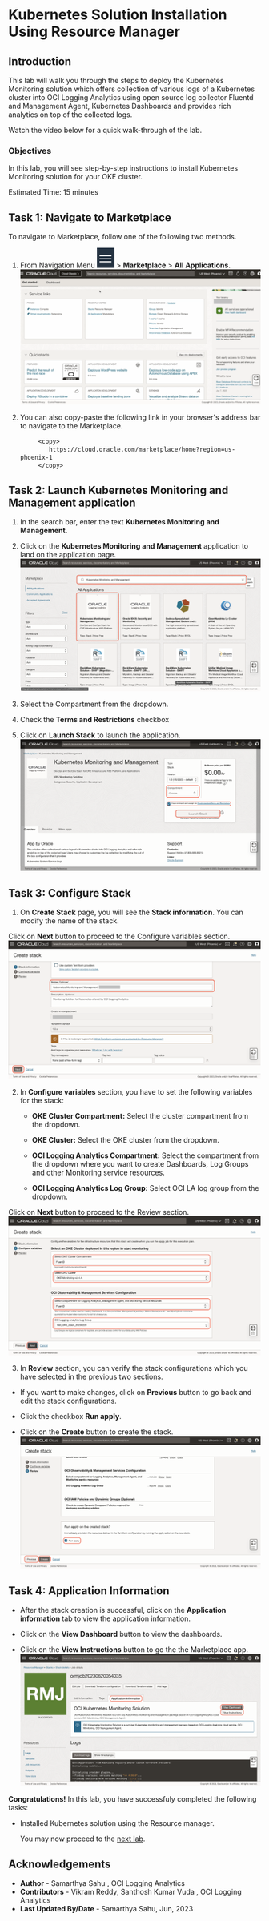# Kubernetes Solution Installation Using Resource Manager

## Introduction

This lab will walk you through the steps to deploy the Kubernetes Monitoring solution which offers collection of various logs of a Kubernetes cluster into OCI Logging Analytics using open source log collector Fluentd and Management Agent, Kubernetes Dashboards and provides rich analytics on top of the collected logs. 

Watch the video below for a quick walk-through of the lab.


### Objectives

In this lab, you will see step-by-step instructions to install Kubernetes Monitoring solution for your OKE cluster.

Estimated Time: 15 minutes

## Task 1: Navigate to Marketplace

To navigate to Marketplace, follow one of the following two methods.

1. From Navigation Menu ![navigation-menu](images/navigation-menu.png) > **Marketplace** > **All Applications**.
![marketplace-navigation](./images/marketplace-navigation.gif " ")

2. You can also copy-paste the following link in your browser's address bar to navigate to the Marketplace.
    ```
         <copy>
            https://cloud.oracle.com/marketplace/home?region=us-phoenix-1
         </copy>   
    ```

## Task 2: Launch Kubernetes Monitoring and Management application
    
1. In the search bar, enter the text **Kubernetes Monitoring and Management**.

2. Click on the **Kubernetes Monitoring and Management** application to land on the application page.
![k8s-app-search](./images/k8s-app-search.png " ")

3. Select the Compartment from the dropdown.

4. Check the **Terms and Restrictions** checkbox

5. Click on **Launch Stack** to launch the application.
![k8s-app-launch](./images/k8s-app-launch.png " ")

## Task 3: Configure Stack

1. On **Create Stack** page, you will see the **Stack information**. You can modify the name of the stack. 

  Click on **Next** button to proceed to the Configure variables section.
  ![stack-information](./images/stack-information.png " ")
  

2. In **Configure variables** section, you have to set the following variables for the stack:

    - **OKE Cluster Compartment:** Select the cluster compartment from the dropdown.

    - **OKE Cluster:** Select the OKE cluster from the dropdown.

    - **OCI Logging Analytics Compartment:** Select the compartment from the dropdown where you want to create Dashboards, Log Groups and other Monitoring service resources.

    - **OCI Logging Analytics Log Group:** Select OCI LA log group from the dropdown.

  Click on **Next** button to proceed to the Review section.
  ![configure-varaibles](./images/configure-varaibles.png " ")

3. In **Review** section, you can verify the stack configurations which you have selected in the previous two sections.

  - If you want to make changes, click on **Previous** button to go back and edit the stack configurations.

  - Click the checkbox **Run apply**.

  - Click on the **Create** button to create the stack.
    ![review-stack](./images/review-stack.png " ")
  

## Task 4: Application Information

- After the stack creation is successful, click on the **Application information** tab to view the application information.

- Click on the **View Dashboard** button to view the dashboards.

- Click on the **View Instructions** button to go the the Marketplace app.
  ![view-dashboards](./images/application-information.png " ")




**Congratulations!** In this lab, you have successfuly completed the following tasks:
- Installed Kubernetes solution using the Resource manager.

  You may now proceed to the [next lab](#next).

## Acknowledgements
* **Author** - Samarthya Sahu , OCI Logging Analytics
* **Contributors** -  Vikram Reddy, Santhosh Kumar Vuda , OCI Logging Analytics
* **Last Updated By/Date** - Samarthya Sahu, Jun, 2023
